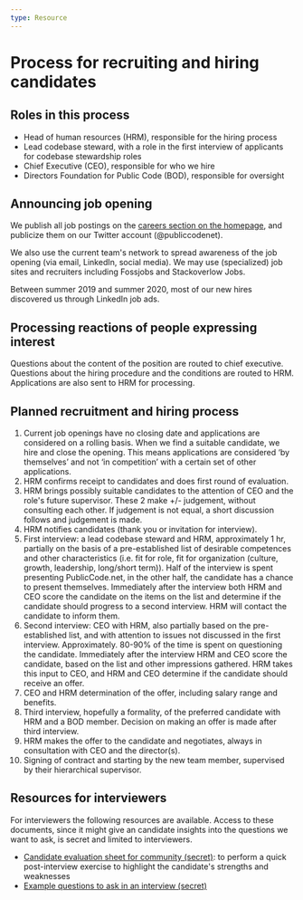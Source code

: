 ```yaml
---
type: Resource
---
```


# Process for recruiting and hiring candidates

## Roles in this process

* Head of human resources (HRM), responsible for the hiring process
* Lead codebase steward, with a role in the first interview of applicants for codebase stewardship roles
* Chief Executive (CEO), responsible for who we hire
* Directors Foundation for Public Code (BOD), responsible for oversight

## Announcing job opening

We publish all job postings on the [careers section on the homepage](https://publiccode.net/careers), and publicize them on our Twitter account (@publiccodenet).

We also use the current team's network to spread awareness of the job opening (via email, LinkedIn, social media). We may use (specialized) job sites and recruiters including Fossjobs and Stackoverlow Jobs.

Between summer 2019 and summer 2020, most of our new hires discovered us through LinkedIn job ads.

## Processing reactions of people expressing interest

Questions about the content of the position are routed to chief executive. Questions about the hiring procedure and the conditions are routed to HRM. Applications are also sent to HRM for processing.

## Planned recruitment and hiring process

1. Current job openings have no closing date and applications are considered on a rolling basis. When we find a suitable candidate, we hire and close the opening. This means applications are considered ‘by themselves’ and not ‘in competition’ with a certain set of other applications.
2. HRM confirms receipt to candidates and does first round of evaluation.
3. HRM brings possibly suitable candidates to the attention of CEO and the role's future supervisor. These 2 make +/- judgement, without consulting each other. If judgement is not equal, a short discussion follows and judgement is made.
4. HRM notifies candidates (thank you or invitation for interview).
5. First interview: a lead codebase steward and HRM, approximately 1 hr, partially on the basis of a pre-established list of desirable competences and other characteristics (i.e. fit for role, fit for organization (culture, growth, leadership, long/short term)). Half of the interview is spent presenting PublicCode.net, in the other half, the candidate has a chance to present themselves. Immediately after the interview both HRM and CEO score the candidate on the items on the list and determine if the candidate should progress to a second interview. HRM will contact the candidate to inform them.
6. Second interview: CEO with HRM, also partially based on the pre-established list, and with attention to issues not discussed in the first interview. Approximately. 80-90% of the time is spent on questioning the candidate. Immediately after the interview HRM and CEO score the candidate, based on the list and other impressions gathered. HRM takes this input to CEO, and HRM and CEO determine if the candidate should receive an offer.
7. CEO and HRM determination of the offer, including salary range and benefits.
8. Third interview, hopefully a formality, of the preferred candidate with HRM and a BOD member. Decision on making an offer is made after third interview.
9. HRM makes the offer to the candidate and negotiates, always in consultation with CEO and the director(s).
10. Signing of contract and starting by the new team member, supervised by their hierarchical supervisor.

## Resources for interviewers

For interviewers the following resources are available. Access to these documents, since it might give an candidate insights into the questions we want to ask, is secret and limited to interviewers.

* [Candidate evaluation sheet for community (secret)](https://docs.google.com/spreadsheets/d/1khdHvzk241xmkiih_4fTLj9QVdTIiK8TelBrg9QX_3k/edit#gid=0): to perform a quick post-interview exercise to highlight the candidate's strengths and weaknesses
* [Example questions to ask in an interview (secret)](https://docs.google.com/document/d/10J9i2komx8HnlPqQAMyby97ambdoU1VdHQccUO5WKYI/edit?usp=sharing)

